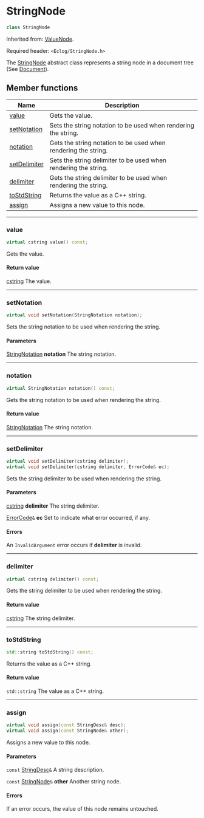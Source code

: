 # StringNode

```c++
class StringNode
```

Inherited from: [ValueNode](ValueNode.md).

Required header: `<Eclog/StringNode.h>`

The [StringNode](StringNode.md) abstract class represents a string node in a document tree (See [Document](Document.md)).

## Member functions

| Name | Description |
| ---- | ---- |
| [value](#value) | Gets the value. |
| [setNotation](#setnotation) | Sets the string notation to be used when rendering the string. |
| [notation](#notation) | Gets the string notation to be used when rendering the string. |
| [setDelimiter](#setdelimiter) | Sets the string delimiter to be used when rendering the string. |
| [delimiter](#delimiter) | Gets the string delimiter to be used when rendering the string. |
| [toStdString](#tostdstring) | Returns the value as a C++ string. |
| [assign](#assign) | Assigns a new value to this node. |

* * *

### value

```c++
virtual cstring value() const;
```

Gets the value.

#### Return value

[cstring](cstring.md) The value.

* * *

### setNotation

```c++
virtual void setNotation(StringNotation notation);
```

Sets the string notation to be used when rendering the string.

#### Parameters

[StringNotation](StringNotation.md) **notation** The string notation.

* * *

### notation

```c++
virtual StringNotation notation() const;
```

Gets the string notation to be used when rendering the string.

#### Return value

[StringNotation](StringNotation.md)  The string notation.

* * *

### setDelimiter

```c++
virtual void setDelimiter(cstring delimiter);
virtual void setDelimiter(cstring delimiter, ErrorCode& ec);
```

Sets the string delimiter to be used when rendering the string.

#### Parameters

[cstring](cstring.md) **delimiter** The string delimiter.

[ErrorCode](ErrorCode.md)`&` **ec** Set to indicate what error occurred, if any.

#### Errors

An `InvalidArgument` error occurs if **delimiter** is invalid.

* * *

### delimiter

```c++
virtual cstring delimiter() const;
```

Gets the string delimiter to be used when rendering the string.

#### Return value

[cstring](cstring.md) The string delimiter.

* * *

### toStdString

```c++
std::string toStdString() const;
```

Returns the value as a C++ string.

#### Return value

`std::string` The value as a C++ string.

* * *

### assign

```c++
virtual void assign(const StringDesc& desc);
virtual void assign(const StringNode& other);
```

Assigns a new value to this node.

#### Parameters

`const` [StringDesc](StringDesc.md)`&` A string description.

`const` [StringNode](StringNode.md)`&` **other** Another string node.

#### Errors

If an error occurs, the value of this node remains untouched.

